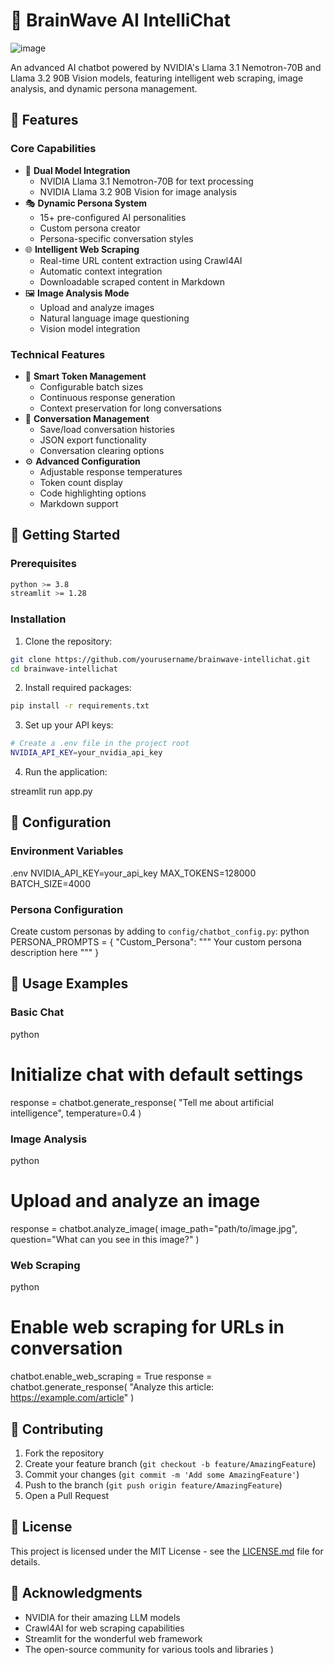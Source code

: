 # 🧠 BrainWave AI IntelliChat 

![image](https://github.com/user-attachments/assets/f038f32c-17de-4cfc-bc3d-abf0cf5a61ad)


An advanced AI chatbot powered by NVIDIA's Llama 3.1 Nemotron-70B and Llama 3.2 90B Vision models, featuring intelligent web scraping, image analysis, and dynamic persona management.

## 🌟 Features

### Core Capabilities
- 🤖 **Dual Model Integration**
  - NVIDIA Llama 3.1 Nemotron-70B for text processing
  - NVIDIA Llama 3.2 90B Vision for image analysis
- 🎭 **Dynamic Persona System**
  - 15+ pre-configured AI personalities
  - Custom persona creator
  - Persona-specific conversation styles
- 🌐 **Intelligent Web Scraping**
  - Real-time URL content extraction using Crawl4AI
  - Automatic context integration
  - Downloadable scraped content in Markdown
- 🖼️ **Image Analysis Mode**
  - Upload and analyze images
  - Natural language image questioning
  - Vision model integration

### Technical Features
- 🔄 **Smart Token Management**
  - Configurable batch sizes
  - Continuous response generation
  - Context preservation for long conversations
- 💾 **Conversation Management**
  - Save/load conversation histories
  - JSON export functionality
  - Conversation clearing options
- ⚙️ **Advanced Configuration**
  - Adjustable response temperatures
  - Token count display
  - Code highlighting options
  - Markdown support

## 🚀 Getting Started

### Prerequisites
```bash
python >= 3.8
streamlit >= 1.28
```

### Installation

1. Clone the repository:
```bash
git clone https://github.com/yourusername/brainwave-intellichat.git
cd brainwave-intellichat
```

2. Install required packages:
```bash
pip install -r requirements.txt
```

3. Set up your API keys:
```bash
# Create a .env file in the project root
NVIDIA_API_KEY=your_nvidia_api_key
```

4. Run the application:

streamlit run app.py

## 🔧 Configuration

### Environment Variables
.env
NVIDIA_API_KEY=your_api_key
MAX_TOKENS=128000
BATCH_SIZE=4000


### Persona Configuration
Create custom personas by adding to `config/chatbot_config.py`:
python
PERSONA_PROMPTS = {
    "Custom_Persona": """
    Your custom persona description here
    """
}


## 🎯 Usage Examples

### Basic Chat
python
# Initialize chat with default settings
response = chatbot.generate_response(
    "Tell me about artificial intelligence",
    temperature=0.4
)


### Image Analysis
python
# Upload and analyze an image
response = chatbot.analyze_image(
    image_path="path/to/image.jpg",
    question="What can you see in this image?"
)


### Web Scraping
python
# Enable web scraping for URLs in conversation
chatbot.enable_web_scraping = True
response = chatbot.generate_response(
    "Analyze this article: https://example.com/article"
)


## 🤝 Contributing

1. Fork the repository
2. Create your feature branch (`git checkout -b feature/AmazingFeature`)
3. Commit your changes (`git commit -m 'Add some AmazingFeature'`)
4. Push to the branch (`git push origin feature/AmazingFeature`)
5. Open a Pull Request

## 📄 License

This project is licensed under the MIT License - see the [LICENSE.md](LICENSE.md) file for details.

## 🙏 Acknowledgments

- NVIDIA for their amazing LLM models
- Crawl4AI for web scraping capabilities
- Streamlit for the wonderful web framework
- The open-source community for various tools and libraries
)

